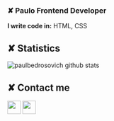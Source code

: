 ### ✘ Paulo Frontend Developer
**I write code in:** HTML, CSS <br>



## ✘ Statistics



![paulbedrosovich github stats](https://github-readme-stats.vercel.app/api?username=paulbedrosovich&show_icons=true&theme=dark&bg_color=45,000000,262626,000000)
<br>


## ✘ Contact me

<a href="https://t.me/pauloaltornado"><img src="files/telegram.ico" height="30px"></img></a>
<a href="https://twitter.com/paulbedrosovich"><img src="files/twitter.ico" height="30px" ></img></a>

<!--
**paulbedrosovich/paulbedrosovich** is a ✨ _special_ ✨ repository because its `README.md` (this file) appears on your GitHub profile.

Here are some ideas to get you started:

- 🔭 I’m currently working on ...
- 🌱 I’m currently learning ...
- 👯 I’m looking to collaborate on ...
- 🤔 I’m looking for help with ...
- 💬 Ask me about ...
- 📫 How to reach me: ...
- 😄 Pronouns: ...
- ⚡ Fun fact: ...
-->
